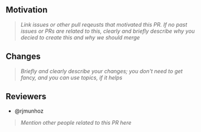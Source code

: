 ## Motivation

> *Link issues or other pull reqeusts that motivated this PR. If no past issues or PRs are related to this, clearly and briefly describe why you decied to create this and why we should merge*

## Changes

> *Briefly and clearly describe your changes; you don't need to get fancy, and you can use topics, if it helps*

## Reviewers

- @rjmunhoz

> *Mention other people related to this PR here*